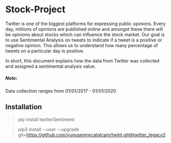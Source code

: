 # Stock-Project

Twitter is one of the biggest platforms for expressing public opinions. Every day, millions of opinions are published online and amongst these there will be opinions about stocks which can influence the stock market. Our goal is to use Sentimental Analysis on tweets to indicate if a tweet is a positive or negative opinion. This allows us to understand how many percentage of tweets on a particular day is positive.

In short, this document explains how the data from Twitter was collected and assigned a sentimental analysis value.

##### Note:
Data collection ranges from 01/01/2017 - 01/01/2020

## Installation

> pip install twitterSentiment

> pip3 install --user --upgrade git+https://github.com/yunusemrecatalcam/twint.git@twitter_legacy2


